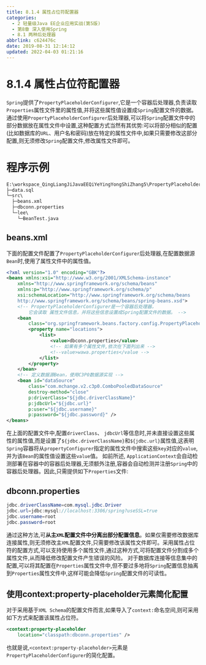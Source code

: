 ```yaml
---
title: 8.1.4 属性占位符配置器
categories: 
  - 2 轻量级Java EE企业应用实战(第5版)
  - 第8章 深入使用Spring
  - 8.1 两种后处理器
abbrlink: c624476c
date: 2019-08-31 12:14:12
updated: 2022-04-03 01:21:16
---
```

# 8.1.4 属性占位符配置器 #
`Spring`提供了`PropertyPlaceholderConfigurer`,它是一个容器后处理器,负责读取`Properties`属性文件里的属性值,并将这些属性值设置成`Spring`配置文件的数据。
通过使用`PropertyPlaceholderConfigurer`后处理器,可以将`Spring`配置文件中的部分数据放在属性文件中设置,这种配置方式当然有其优势:可以将部分相似的配置(比如数据库的`URL`、用户名和密码)放在特定的属性文件中,如果只需要修改这部分配置,则无须修改`Spring`配置文件,修改属性文件即可。
# 程序示例 #
```cmd
E:\workspace_QingLiangJiJavaEEQiYeYingYongShiZhang5\PropertyPlaceholderConfigurer
├─data.sql
└─src\
  ├─beans.xml
  ├─dbconn.properties
  └─lee\
    └─BeanTest.java
```
## beans.xml ##
下面的配置文件配置了`PropertyPlaceholderConfigurer`后处理器,在配置数据源`Bean`时,使用了属性文件中的属性值。
```xml
<?xml version="1.0" encoding="GBK"?>
<beans xmlns:xsi="http://www.w3.org/2001/XMLSchema-instance"
    xmlns="http://www.springframework.org/schema/beans"
    xmlns:p="http://www.springframework.org/schema/p"
    xsi:schemaLocation="http://www.springframework.org/schema/beans
    http://www.springframework.org/schema/beans/spring-beans.xsd">
    <!-- PropertyPlaceholderConfigurer是一个容器后处理器，
        它会读取 属性文件信息，并将这些信息设置成Spring配置文件的数据。 -->
    <bean
        class="org.springframework.beans.factory.config.PropertyPlaceholderConfigurer">
        <property name="locations">
            <list>
                <value>dbconn.properties</value>
                <!-- 如果有多个属性文件,依次在下面列出来 -->
                <!--value>wawa.properties</value -->
            </list>
        </property>
    </bean>
    <!-- 定义数据源Bean，使用C3P0数据源实现 -->
    <bean id="dataSource"
        class="com.mchange.v2.c3p0.ComboPooledDataSource"
        destroy-method="close" 
        p:driverClass="${jdbc.driverClassName}"
        p:jdbcUrl="${jdbc.url}"
        p:user="${jdbc.username}"
        p:password="${jdbc.password}" />
</beans>
```


在上面的配置文件中,配置`driverClass`、 `jdbcUrl`等信息时,并未直接设置这些属性的属性值,而是设置了`${jdbc.driverClassName}`和`${jdbc.url}`属性值,这表明`Spring`容器将从`propertyConfigurer`指定的属性文件中搜索这些`key`对应的`value`,并为该`Bean`的属性值设置这些`value`值。
如前所述, `ApplicationContext`会自动检测部署在容器中的容器后处理器,无须额外注册,容器会自动检测并注册`Spring`中的容器后处理器。因此,只需提供如下`Properties`文件:
## dbconn.properties ##
```java
jdbc.driverClassName=com.mysql.jdbc.Driver
jdbc.url=jdbc:mysql://localhost:3306/spring?useSSL=true
jdbc.username=root
jdbc.password=root
```
通过这种方法,可**从主`XML`配置文件中分离出部分配置信息**。如果仅需要修改数据库连接属性,则无须修改主`XML`配置文件,只需要修改该属性文件即可。采用属性占位符的配置方式,可以支持使用多个属性文件,通过这种方式,可将配置文件分割成多个属性文件,从而降低修改配置文件产生错误的风险。
对于数据库连接等信息集中的配置,可以将其配置在`Properties`属性文件中,但不要过多地将`Spring`配置信息抽离到`Properties`属性文件中,这样可能会降低`Spring`配置文件的可读性。

## 使用context:property-placeholder元素简化配置 ##
对于采用基于`XML Schema`的配置文件而言,如果导入了`context:`命名空间,则可采用如下方式来配置该属性占位符。
```xml
<context:property-placeholder
    location="classpath:dbconn.properties" />
```
也就是说,`<context:property-placeholder>`元素是`PropertyPlaceholderConfigurer`的简化配置。


